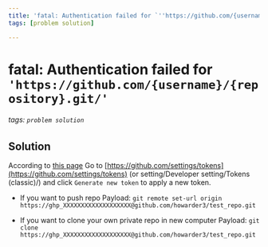 ```yaml
---
title: 'fatal: Authentication failed for `''https://github.com/{username}/{repository}.git/''`'
tags: [problem solution]

---
```


# fatal: Authentication failed for `'https://github.com/{username}/{repository}.git/'`
###### tags: `problem solution`

## Solution
According to [this page](https://www.wongwonggoods.com/all-posts/debug_error/git-remote-support/)
Go to [https://github.com/settings/tokens](https://github.com/settings/tokens) (or setting/Developer setting/Tokens (classic)/) and click `Generate new token` to apply a new token.

* If you want to push repo
Payload: 
`git remote set-url origin https://ghp_XXXXXXXXXXXXXXXXXXX@github.com/howarder3/test_repo.git`

* If you want to clone your own private repo in new computer
Payload:
`git clone https://ghp_XXXXXXXXXXXXXXXXXXX@github.com/howarder3/test_repo.git`